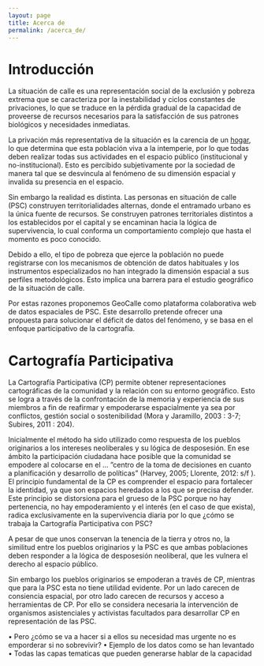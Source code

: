 ```yaml
---
layout: page
title: Acerca de
permalink: /acerca_de/
---
```



# Introducción

La situación de calle es una representación social de la exclusión y
pobreza extrema que se caracteriza por la inestabilidad y ciclos
constantes de privaciones, lo que se traduce en la pérdida gradual de
la capacidad de proveerse de recursos necesarios para la satisfacción
de sus patrones biológicos y necesidades inmediatas.

La privación más representativa de la situación es la carencia de un
[hogar](definicion_de_hogar.md), lo que determina que esta población
viva a la intemperie, por lo que todas deben realizar todas sus
actividades en el espacio público (institucional y
no-institucional). Esto es percibido subjetivamente por la sociedad de
manera tal que se desvincula al fenómeno de su dimensión espacial y
invalida su presencia en el espacio. 

Sin embargo la realidad es distinta. Las personas en situación de
calle (PSC) construyen territorialidades alternas, donde el entramado
urbano es la única fuente de recursos. Se construyen patrones
territoriales distintos a los establecidos por el capital y se
encaminan hacia la lógica de supervivencia, lo cual conforma un
comportamiento complejo que hasta el momento es poco conocido. 

Debido a ello, el tipo de pobreza que ejerce la población no puede
registrarse con los mecanismos de obtención de datos habituales y los
instrumentos especializados no han integrado la dimensión espacial a
sus perfiles metodológicos. Esto implica una barrera para el estudio
geográfico de la situación de calle.

Por estas razones proponemos GeoCalle como plataforma colaborativa web
de datos espaciales de PSC. Este desarrollo pretende ofrecer una
propuesta para solucionar el déficit de datos del fenómeno, y se basa
en el enfoque participativo de la cartografía.


# Cartografía Participativa


La Cartografía Participativa (CP) permite obtener representaciones
cartográficas de la comunidad y la relación con su entorno
geográfico. Esto se logra a través de la confrontación de la memoria y
experiencia de sus miembros a fin de reafirmar y empoderarse
espacialmente ya sea por conflictos, gestión social o sostenibilidad
(Mora y Jaramillo, 2003 : 3-7; Subires, 2011 : 204).

Inicialmente el método ha sido utilizado como respuesta de los pueblos
originarios a los intereses neoliberales y su lógica de
desposesión. En ese ámbito la participación ciudadana hace posible que
la comunidad se empodere al colocarse en el ... ”centro de la toma de
decisiones en cuanto a planificación y desarrollo de políticas”
(Harvey, 2005; Llorente, 2012: s/f ).  El principio fundamental de la
CP es comprender el espacio para fortalecer la identidad, ya que son
espacios heredados a los que se precisa defender. Este principio se
distorsiona para el grueso de la PSC porque no hay pertenencia, no hay
empoderamiento y el interés (en el caso de que exista), radica
exclusivamente en la supervivencia diaria por lo que ¿cómo se trabaja
la Cartografía Participativa con PSC?

A pesar de que unos conservan la tenencia de la tierra y otros no, la
similitud entre los pueblos originarios y la PSC es que ambas
poblaciones deben responder a la lógica de desposesión neoliberal, que
les vulnera el derecho al espacio público.

Sin embargo los pueblos originarios se empoderan a través de CP,
mientras que para la PSC esta no tiene utilidad evidente. Por un lado
carecen de consiencia espacial, por otro lado carecen de recursos y
acceso a herramientas de CP. Por ello se considera necesaria la
intervención de organismos asistenciales y activistas facultados para
desarrollar CP en representación de las PSC.


• Pero ¿cómo se va a hacer si a ellos su necesidad mas urgente no es emporderar si no sobrevivir? 
• Ejemplo de los datos como se han levantado
• Todas las capas tematicas que pueden generarse hablar de la capacidad 


